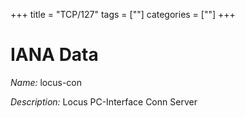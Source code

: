+++
title = "TCP/127"
tags = [""]
categories = [""]
+++

# IANA Data

_Name:_ locus-con

_Description:_ Locus PC-Interface Conn Server


